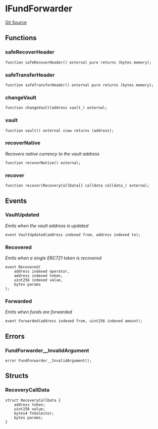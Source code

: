 # IFundForwarder
[Git Source](https://github.com/ContractLabs/foundry-bountykinds-contract/blob/67e6855d3beabdf242cc0b51d9e53b087a5235b9/src/oz-custom/internal/interfaces/IFundForwarder.sol)


## Functions
### safeRecoverHeader


```solidity
function safeRecoverHeader() external pure returns (bytes memory);
```

### safeTransferHeader


```solidity
function safeTransferHeader() external pure returns (bytes memory);
```

### changeVault


```solidity
function changeVault(address vault_) external;
```

### vault


```solidity
function vault() external view returns (address);
```

### recoverNative

*Recovers native currency to the vault address*


```solidity
function recoverNative() external;
```

### recover


```solidity
function recover(RecoveryCallData[] calldata calldata_) external;
```

## Events
### VaultUpdated
*Emits when the vault address is updated*


```solidity
event VaultUpdated(address indexed from, address indexed to);
```

### Recovered
*Emits when a single ERC721 token is recovered*


```solidity
event Recovered(
    address indexed operator,
    address indexed token,
    uint256 indexed value,
    bytes params
);
```

### Forwarded
*Emits when funds are forwarded*


```solidity
event Forwarded(address indexed from, uint256 indexed amount);
```

## Errors
### FundForwarder__InvalidArgument

```solidity
error FundForwarder__InvalidArgument();
```

## Structs
### RecoveryCallData

```solidity
struct RecoveryCallData {
    address token;
    uint256 value;
    bytes4 fnSelector;
    bytes params;
}
```

